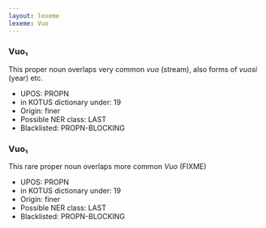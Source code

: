 ```yaml
---
layout: lexeme
lexeme: Vuo
---
```


###  Vuo₁

This proper noun overlaps  very common *vuo* (stream), also forms of *vuosi* (year) etc.
* UPOS:  PROPN
* in KOTUS dictionary under:  19
* Origin:  finer
* Possible NER class:  LAST
* Blacklisted:  PROPN-BLOCKING


###  Vuo₁

This rare proper noun overlaps more common *Vuo* (FIXME)
* UPOS:  PROPN
* in KOTUS dictionary under:  19
* Origin:  finer
* Possible NER class:  LAST
* Blacklisted:  PROPN-BLOCKING

